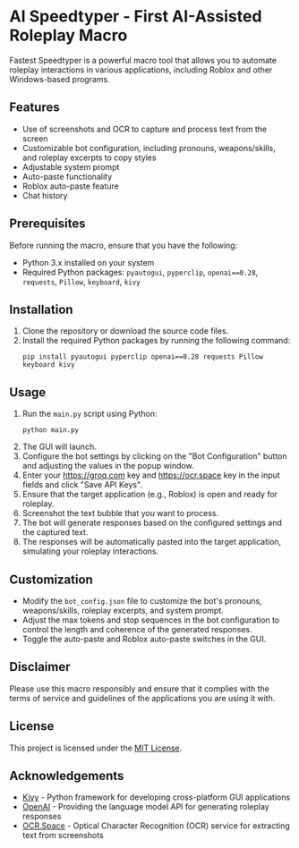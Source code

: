 # AI Speedtyper - First AI-Assisted Roleplay Macro

Fastest Speedtyper is a powerful macro tool that allows you to automate roleplay interactions in various applications, including Roblox and other Windows-based programs. 

## Features

- Use of screenshots and OCR to capture and process text from the screen
- Customizable bot configuration, including pronouns, weapons/skills, and roleplay excerpts to copy styles
- Adjustable system prompt
- Auto-paste functionality 
- Roblox auto-paste feature
- Chat history

## Prerequisites

Before running the macro, ensure that you have the following:

- Python 3.x installed on your system
- Required Python packages: `pyautogui`, `pyperclip`, `openai==0.28`, `requests`, `Pillow`, `keyboard`, `kivy`

## Installation

1. Clone the repository or download the source code files.
2. Install the required Python packages by running the following command:
   ```
   pip install pyautogui pyperclip openai==0.28 requests Pillow keyboard kivy
   ```

## Usage

1. Run the `main.py` script using Python:
   ```
   python main.py
   ```
2. The GUI will launch.
3. Configure the bot settings by clicking on the "Bot Configuration" button and adjusting the values in the popup window.
4. Enter your https://groq.com key and https://ocr.space key in the input fields and click "Save API Keys".
5. Ensure that the target application (e.g., Roblox) is open and ready for roleplay.
6. Screenshot the text bubble that you want to process.
7. The bot will generate responses based on the configured settings and the captured text.
8. The responses will be automatically pasted into the target application, simulating your roleplay interactions.

## Customization

- Modify the `bot_config.json` file to customize the bot's pronouns, weapons/skills, roleplay excerpts, and system prompt.
- Adjust the max tokens and stop sequences in the bot configuration to control the length and coherence of the generated responses.
- Toggle the auto-paste and Roblox auto-paste switches in the GUI.

## Disclaimer

Please use this macro responsibly and ensure that it complies with the terms of service and guidelines of the applications you are using it with.

## License

This project is licensed under the [MIT License](LICENSE).

## Acknowledgements

- [Kivy](https://kivy.org/) - Python framework for developing cross-platform GUI applications
- [OpenAI](https://www.openai.com/) - Providing the language model API for generating roleplay responses
- [OCR.Space](https://ocr.space/) - Optical Character Recognition (OCR) service for extracting text from screenshots
